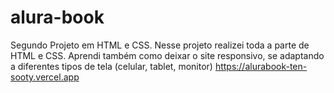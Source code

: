 # alura-book
Segundo Projeto em HTML e CSS.
Nesse projeto realizei toda a parte de HTML e CSS.
Aprendi também como deixar o site responsivo, se adaptando a diferentes tipos de tela (celular, tablet, monitor)
https://alurabook-ten-sooty.vercel.app

